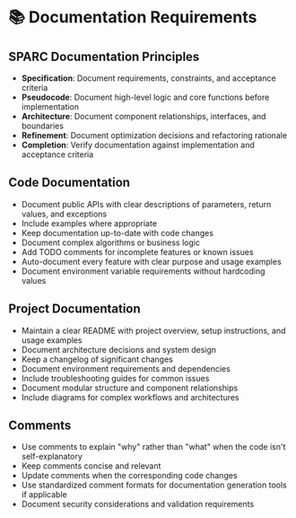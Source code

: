 # 📚 Documentation Requirements

## SPARC Documentation Principles

- **Specification**: Document requirements, constraints, and acceptance criteria
- **Pseudocode**: Document high-level logic and core functions before implementation
- **Architecture**: Document component relationships, interfaces, and boundaries
- **Refinement**: Document optimization decisions and refactoring rationale
- **Completion**: Verify documentation against implementation and acceptance criteria

## Code Documentation

- Document public APIs with clear descriptions of parameters, return values, and exceptions
- Include examples where appropriate
- Keep documentation up-to-date with code changes
- Document complex algorithms or business logic
- Add TODO comments for incomplete features or known issues
- Auto-document every feature with clear purpose and usage examples
- Document environment variable requirements without hardcoding values

## Project Documentation

- Maintain a clear README with project overview, setup instructions, and usage examples
- Document architecture decisions and system design
- Keep a changelog of significant changes
- Document environment requirements and dependencies
- Include troubleshooting guides for common issues
- Document modular structure and component relationships
- Include diagrams for complex workflows and architectures

## Comments

- Use comments to explain "why" rather than "what" when the code isn't self-explanatory
- Keep comments concise and relevant
- Update comments when the corresponding code changes
- Use standardized comment formats for documentation generation tools if applicable
- Document security considerations and validation requirements
